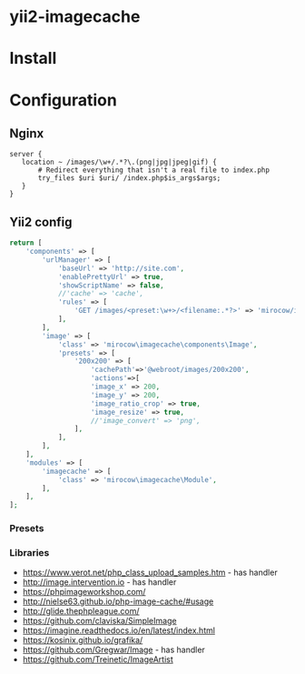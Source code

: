# yii2-imagecache

# Install

# Configuration

## Nginx

```
server {
   location ~ /images/\w+/.*?\.(png|jpg|jpeg|gif) {
       # Redirect everything that isn't a real file to index.php
       try_files $uri $uri/ /index.php$is_args$args;
   }
}
```

## Yii2 config

```php
return [
    'components' => [
        'urlManager' => [
            'baseUrl' => 'http://site.com',
            'enablePrettyUrl' => true,
            'showScriptName' => false,
            //'cache' => 'cache',
            'rules' => [
                'GET /images/<preset:\w+>/<filename:.*?>' => 'mirocow/imagecache',
            ],
        ],
        'image' => [
            'class' => 'mirocow\imagecache\components\Image',
            'presets' => [
		        '200x200' => [
		            'cachePath'=>'@webroot/images/200x200',
		            'actions'=>[
	                'image_x' => 200,
	                'image_y' => 200,
	                'image_ratio_crop' => true,
	                'image_resize' => true,
	                //'image_convert' => 'png',
	            ],
            ],
        ],
    ],
    'modules' => [
        'imagecache' => [
            'class' => 'mirocow\imagecache\Module',
        ],
    ],
];
```

### Presets

### Libraries

* https://www.verot.net/php_class_upload_samples.htm - has handler
* http://image.intervention.io - has handler
* https://phpimageworkshop.com/
* http://nielse63.github.io/php-image-cache/#usage
* http://glide.thephpleague.com/
* https://github.com/claviska/SimpleImage
* https://imagine.readthedocs.io/en/latest/index.html
* https://kosinix.github.io/grafika/
* https://github.com/Gregwar/Image - has handler
* https://github.com/Treinetic/ImageArtist